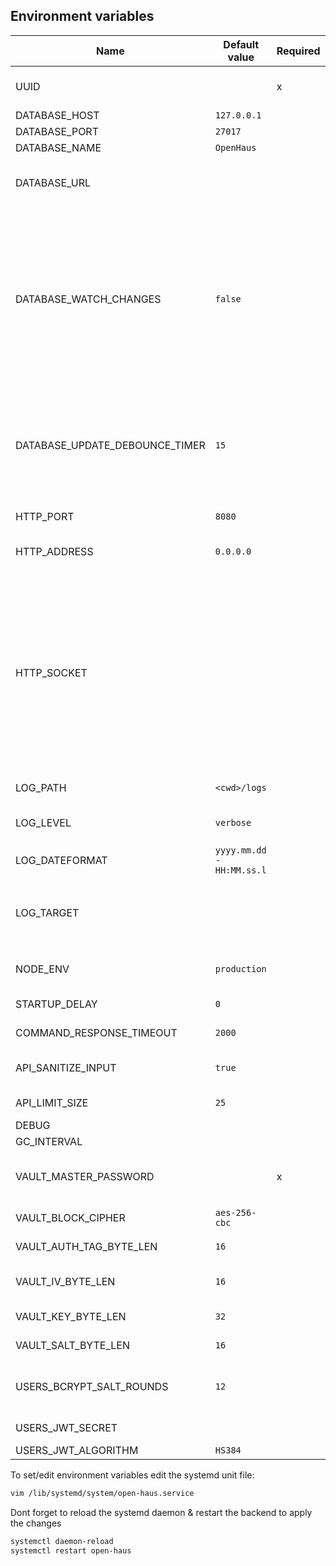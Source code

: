 ## Environment variables
| Name                           | Default value             | Required | Description                                                                                                                                                                                                                                          |
| ------------------------------ | ------------------------- | -------- | ---------------------------------------------------------------------------------------------------------------------------------------------------------------------------------------------------------------------------------------------------- |
| UUID                           |                           | x        | Unique v4 UUID to indentify instance                                                                                                                                                                                                                 |
| DATABASE_HOST                  | `127.0.0.1`               |          | MongoDB Host                                                                                                                                                                                                                                         |
| DATABASE_PORT                  | `27017`                   |          | MongoDB Port                                                                                                                                                                                                                                         |
| DATABASE_NAME                  | `OpenHaus`                |          | MongoDB Name                                                                                                                                                                                                                                         |
| DATABASE_URL                   |                           |          | Full connection url, if set other database settings are ignored                                                                                                                                                                                      |
| DATABASE_WATCH_CHANGES         | `false`                   |          | Watch for changes in database and update component items. MongoDB needs to be configured as **Replica Set**. No need for a normal deployment to enable this unless you know what you do.                                                             |
| DATABASE_UPDATE_DEBOUNCE_TIMER | `15`                      |          | Debounce calls to component `.update()` methods to prevent update loops while wathing for database changes (In milisecond)                                                                                                                           |
| HTTP_PORT                      | `8080`                    |          | HTTP Server port for the API                                                                                                                                                                                                                         |
| HTTP_ADDRESS                   | `0.0.0.0`                 |          | HTTP Server Address for the API                                                                                                                                                                                                                      |
| HTTP_SOCKET                    |                           |          | HTTP Server unix socket path, e.g. `/tmp/open-haus.sock`. The Webserver listening on this socket is **not** protected via authentication! **Do not use this socket for reverse proxys!** Only for Administration tasks like reseting admin password. |
| LOG_PATH                       | `<cwd>/logs`              |          | Path where logfiles are stored                                                                                                                                                                                                                       |
| LOG_LEVEL                      | `verbose`                 |          | Log level: `error`, `warn`, `info` `debug`, `verbose`, `trace`                                                                                                                                                                                       |
| LOG_DATEFORMAT                 | `yyyy.mm.dd - HH:MM.ss.l` |          | Dateformat                                                                                                                                                                                                                                           |
| LOG_TARGET                     |                           |          | Log only specified target, usefull for devs. E.g: `plugins/3ccab25a-8b47-4661-b205-ce9014074327`                                                                                                                                                     |
| NODE_ENV                       | `production`              |          | Production or Development env?                                                                                                                                                                                                                       |
| STARTUP_DELAY                  | `0`                       |          | Wait till we do anything                                                                                                                                                                                                                             |
| COMMAND_RESPONSE_TIMEOUT       | `2000`                    |          | Device command response timeout                                                                                                                                                                                                                      |
| API_SANITIZE_INPUT             | `true`                    |          | Sanitize HTTP API Input to prevent XSS                                                                                                                                                                                                               |
| API_LIMIT_SIZE                 | `25`                      |          | Max reqeust size in mb for API calls                                                                                                                                                                                                                 |
| DEBUG                          |                           |          |                                                                                                                                                                                                                                                      |
| GC_INTERVAL                    |                           |          |                                                                                                                                                                                                                                                      |
| VAULT_MASTER_PASSWORD          |                           | x        | Vault component master Password, need to start OpenHaus                                                                                                                                                                                              |
| VAULT_BLOCK_CIPHER             | `aes-256-cbc`             |          | Vault encryption method                                                                                                                                                                                                                              |
| VAULT_AUTH_TAG_BYTE_LEN        | `16`                      |          | Vault auth tag length in bytes                                                                                                                                                                                                                       |
| VAULT_IV_BYTE_LEN              | `16`                      |          | Vault "initial vector" value size in bytes                                                                                                                                                                                                           |
| VAULT_KEY_BYTE_LEN             | `32`                      |          | Vault key size in bytes                                                                                                                                                                                                                              |
| VAULT_SALT_BYTE_LEN            | `16`                      |          | Vault salt size in bytes                                                                                                                                                                                                                             |
| USERS_BCRYPT_SALT_ROUNDS       | `12`                      |          | Rounds to use while password hashing via bcrypt                                                                                                                                                                                                      |
| USERS_JWT_SECRET               |                           |          | Secret to use for signing JWTs                                                                                                                                                                                                                       |
| USERS_JWT_ALGORITHM            | `HS384`                   |          |                                                                                                                                                                                                                                                      |

To set/edit environment variables edit the systemd unit file:
```bash
vim /lib/systemd/system/open-haus.service
```

Dont forget to reload the systemd daemon & restart the backend to apply the changes
```bash
systemctl daemon-reload
systemctl restart open-haus
```